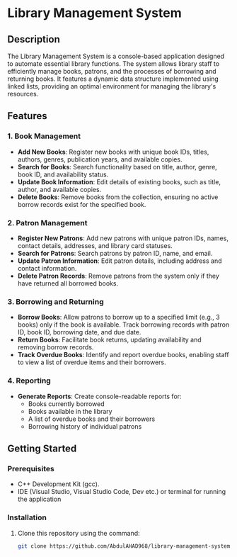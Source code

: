 # Library Management System  

## Description  
The Library Management System is a console-based application designed to automate essential library functions. The system allows library staff to efficiently manage books, patrons, and the processes of borrowing and returning books. It features a dynamic data structure implemented using linked lists, providing an optimal environment for managing the library's resources.  

## Features  

### 1. Book Management  
- **Add New Books**: Register new books with unique book IDs, titles, authors, genres, publication years, and available copies.  
- **Search for Books**: Search functionality based on title, author, genre, book ID, and availability status.  
- **Update Book Information**: Edit details of existing books, such as title, author, and available copies.  
- **Delete Books**: Remove books from the collection, ensuring no active borrow records exist for the specified book.  

### 2. Patron Management  
- **Register New Patrons**: Add new patrons with unique patron IDs, names, contact details, addresses, and library card statuses.  
- **Search for Patrons**: Search patrons by patron ID, name, and email.  
- **Update Patron Information**: Edit patron details, including address and contact information.  
- **Delete Patron Records**: Remove patrons from the system only if they have returned all borrowed books.  

### 3. Borrowing and Returning  
- **Borrow Books**: Allow patrons to borrow up to a specified limit (e.g., 3 books) only if the book is available. Track borrowing records with patron ID, book ID, borrowing date, and due date.  
- **Return Books**: Facilitate book returns, updating availability and removing borrow records.  
- **Track Overdue Books**: Identify and report overdue books, enabling staff to view a list of overdue items and their borrowers.  

### 4. Reporting  
- **Generate Reports**: Create console-readable reports for:  
  - Books currently borrowed  
  - Books available in the library  
  - A list of overdue books and their borrowers  
  - Borrowing history of individual patrons  

## Getting Started  

### Prerequisites  
- C++ Development Kit (gcc).  
- IDE (Visual Studio, Visual Studio Code, Dev etc.) or terminal for running the application  

### Installation  
1. Clone this repository using the command:  
   ```bash  
   git clone https://github.com/AbdulAHAD968/library-management-system.git
